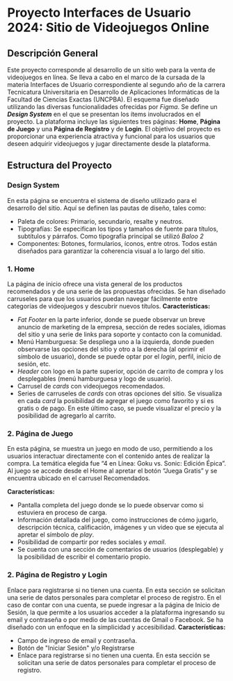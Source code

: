 # Proyecto Interfaces de Usuario 2024: Sitio de Videojuegos Online

## Descripción General
Este proyecto corresponde al desarrollo de un sitio web para la venta de videojuegos en línea. Se lleva a cabo en el marco de la cursada de la materia Interfaces de Usuario correspondiente al segundo año de la carrera Tecnicatura Universitaria en Desarrollo de Aplicaciones Informáticas de la Facultad de Ciencias Exactas (UNCPBA). El esquema fue diseñado utilizando las diversas funcionalidades ofrecidas por _Figma_. Se define un **_Design System_** en el que se presentan los ítems involucrados en el proyecto. La plataforma incluye las siguientes tres páginas: **Home**, **Página de Juego** y una **Página de Registro** y de **Login**. El objetivo del proyecto es proporcionar una experiencia atractiva y funcional para los usuarios que deseen adquirir videojuegos y jugar directamente desde la plataforma.

## Estructura del Proyecto

### Design System
En esta página se encuentra el sistema de diseño utilizado para el desarrollo del sitio. Aquí se definen las pautas de diseño, tales como:
- Paleta de colores: Primario, secundario, resalte y neutros.
- Tipografías: Se especifican los tipos y tamaños de fuente para títulos, subtítulos y párrafos. Como tipografía principal se utilizó _Baloo 2_
- Componentes: Botones, formularios, íconos, entre otros. Todos están diseñados para garantizar la coherencia visual a lo largo del sitio.

### 1. Home
La página de inicio ofrece una vista general de los productos recomendados y de una serie de las propuestas ofrecidas. Se han diseñado carruseles para que los usuarios puedan navegar fácilmente entre categorías de videojuegos y descubrir nuevos títulos.
**Características:**
- _Fat Footer_ en la parte inferior, donde se puede observar un breve anuncio de marketing de la empresa, sección de redes sociales, idiomas del sitio y una serie de links para soporte y contacto con la comunidad.
- Menú Hamburguesa: Se despliega uno a la izquierda, donde pueden observarse las opciones del sitio y otro a la derecha (al oprimir el símbolo de usuario), donde se puede optar por el _login_, perfil, inicio de sesión, etc.
- _Header_ con logo en la parte superior, opción de carrito de compra y los desplegables (menú hamburguesa y logo de usuario).
- Carrusel de _cards_ con videojuegos recomendados.
- Series de carruseles de _cards_ con otras opciones del sitio. Se visualiza en cada _card_ la posibilidad de agregar el juego como favorito y si es gratis o de pago. En este último caso, se puede visualizar el precio y la posibilidad de agregarlo al carrito.

### 2. Página de Juego
En esta página, se muestra un juego en modo de uso, permitiendo a los usuarios interactuar directamente con el contenido antes de realizar la compra. La temática elegida fue “4 en Línea: Goku vs. Sonic: Edición Épica”. Al juego se accede desde el Home al apretar el botón “Juega Gratis” y se encuentra ubicado en el carrusel Recomendados.

**Características:**
- Pantalla completa del juego donde se lo puede observar como si estuviera en proceso de carga.
- Información detallada del juego, como instrucciones de cómo jugarlo, descripción técnica, calificación, imágenes y un video que se ejecuta al apretar el símbolo de _play_.
- Posibilidad de compartir por redes sociales y _email_.
- Se cuenta con una sección de comentarios de usuarios (desplegable) y la posibilidad de escribir el comentario propio.

### 2. Página de Registro y Login
Enlace para registrarse si no tienen una cuenta. En esta sección se solicitan una serie de datos personales para completar el proceso de registro. En el caso de contar con una cuenta, se puede ingresar a la página de Inicio de Sesión, la que permite a los usuarios acceder a la plataforma ingresando su email y contraseña o por medio de las cuentas de Gmail o Facebook. Se ha diseñado con un enfoque en la simplicidad y accesibilidad.
**Características:**
- Campo de ingreso de email y contraseña.
- Botón de "Iniciar Sesión" y/o Registrarse
- Enlace para registrarse si no tienen una cuenta. En esta sección se solicitan una serie de datos personales para completar el proceso de registro.

